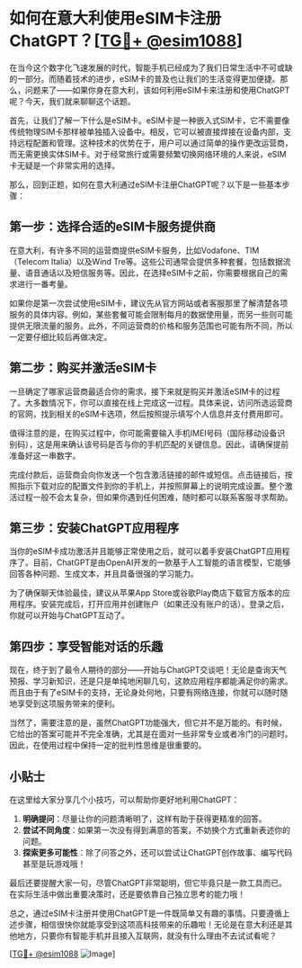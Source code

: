 # 如何在意大利使用eSIM卡注册ChatGPT？[[TG💪+ @esim1088](https://t.me/s/esim1088)]

在当今这个数字化飞速发展的时代，智能手机已经成为了我们日常生活中不可或缺的一部分。而随着技术的进步，eSIM卡的普及也让我们的生活变得更加便捷。那么，问题来了——如果你身在意大利，该如何利用eSIM卡来注册和使用ChatGPT呢？今天，我们就来聊聊这个话题。

首先，让我们了解一下什么是eSIM卡。eSIM卡是一种嵌入式SIM卡，它不需要像传统物理SIM卡那样被单独插入设备中。相反，它可以被直接焊接在设备内部，支持远程配置和管理。这种技术的优势在于，用户可以通过简单的操作更改运营商，而无需更换实体SIM卡。对于经常旅行或需要频繁切换网络环境的人来说，eSIM卡无疑是一个非常实用的选择。

那么，回到正题，如何在意大利通过eSIM卡注册ChatGPT呢？以下是一些基本步骤：

## 第一步：选择合适的eSIM卡服务提供商

在意大利，有许多不同的运营商提供eSIM卡服务，比如Vodafone、TIM（Telecom Italia）以及Wind Tre等。这些公司通常会提供多种套餐，包括数据流量、语音通话以及短信服务等。因此，在选择eSIM卡之前，你需要根据自己的需求进行一番考量。

如果你是第一次尝试使用eSIM卡，建议先从官方网站或者客服那里了解清楚各项服务的具体内容。例如，某些套餐可能会限制每月的数据使用量，而另一些则可能提供无限流量的服务。此外，不同运营商的价格和服务范围也可能有所不同，所以一定要仔细比较后再做决定。

## 第二步：购买并激活eSIM卡

一旦确定了哪家运营商最适合你的需求，接下来就是购买并激活eSIM卡的过程了。大多数情况下，你可以直接在线上完成这一过程。具体来说，访问所选运营商的官网，找到相关的eSIM卡选项，然后按照提示填写个人信息并支付费用即可。

值得注意的是，在购买过程中，你可能需要输入手机IMEI号码（国际移动设备识别码），这是用来确认该号码是否与你的手机匹配的关键信息。因此，请确保提前准备好这一串数字。

完成付款后，运营商会向你发送一个包含激活链接的邮件或短信。点击链接后，按照指示下载对应的配置文件到你的手机上，并按照屏幕上的说明完成设置。整个激活过程一般不会太复杂，但如果你遇到任何困难，随时都可以联系客服寻求帮助。

## 第三步：安装ChatGPT应用程序

当你的eSIM卡成功激活并且能够正常使用之后，就可以着手安装ChatGPT应用程序了。目前，ChatGPT是由OpenAI开发的一款基于人工智能的语言模型，它能够回答各种问题、生成文本，并且具备很强的学习能力。

为了确保聊天体验最佳，建议从苹果App Store或谷歌Play商店下载官方版本的应用程序。安装完成后，打开应用并创建账户（如果还没有账户的话）。登录之后，你就可以开始与ChatGPT互动了。

## 第四步：享受智能对话的乐趣

现在，终于到了最令人期待的部分——开始与ChatGPT交谈吧！无论是查询天气预报、学习新知识，还是只是单纯地闲聊几句，这款应用程序都能满足你的需求。而且由于有了eSIM卡的支持，无论身处何地，只要有网络连接，你就可以随时随地享受到这项服务带来的便利。

当然了，需要注意的是，虽然ChatGPT功能强大，但它并不是万能的。有时候，它给出的答案可能并不完全准确，尤其是在面对一些非常专业或者冷门的问题时。因此，在使用过程中保持一定的批判性思维是很重要的。

## 小贴士

在这里给大家分享几个小技巧，可以帮助你更好地利用ChatGPT：

1. **明确提问**：尽量让你的问题清晰明了，这样有助于获得更精准的回答。
2. **尝试不同角度**：如果第一次没有得到满意的答案，不妨换个方式重新表述你的问题。
3. **探索更多可能性**：除了问答之外，还可以尝试让ChatGPT创作故事、编写代码甚至是玩游戏哦！

最后还要提醒大家一句，尽管ChatGPT非常聪明，但它毕竟只是一款工具而已。在实际生活中做出重要决策时，还是要依靠自己独立思考的能力哦！

总之，通过eSIM卡注册并使用ChatGPT是一件既简单又有趣的事情。只要遵循上述步骤，相信很快你就能享受到这项高科技带来的乐趣啦！无论是在意大利还是其他地方，只要你有智能手机并且接入互联网，就没有什么理由不去试试看呢？

[[TG💪+ @esim1088](https://t.me/s/esim1088) ![Image](https://i.postimg.cc/4NQfJmqS/Snipaste-2025-05-13-00-14-12.png)]